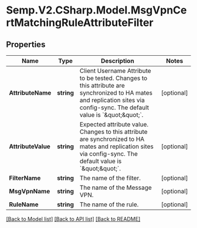 # Semp.V2.CSharp.Model.MsgVpnCertMatchingRuleAttributeFilter
## Properties

Name | Type | Description | Notes
------------ | ------------- | ------------- | -------------
**AttributeName** | **string** | Client Username Attribute to be tested. Changes to this attribute are synchronized to HA mates and replication sites via config-sync. The default value is &#x60;\&quot;\&quot;&#x60;. | [optional] 
**AttributeValue** | **string** | Expected attribute value. Changes to this attribute are synchronized to HA mates and replication sites via config-sync. The default value is &#x60;\&quot;\&quot;&#x60;. | [optional] 
**FilterName** | **string** | The name of the filter. | [optional] 
**MsgVpnName** | **string** | The name of the Message VPN. | [optional] 
**RuleName** | **string** | The name of the rule. | [optional] 

[[Back to Model list]](../README.md#documentation-for-models) [[Back to API list]](../README.md#documentation-for-api-endpoints) [[Back to README]](../README.md)

